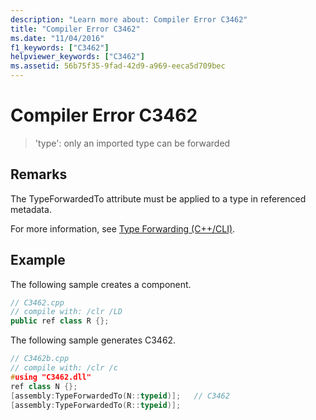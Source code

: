 ```yaml
---
description: "Learn more about: Compiler Error C3462"
title: "Compiler Error C3462"
ms.date: "11/04/2016"
f1_keywords: ["C3462"]
helpviewer_keywords: ["C3462"]
ms.assetid: 56b75f35-9fad-42d9-a969-eeca5d709bec
---
```

# Compiler Error C3462

> 'type': only an imported type can be forwarded

## Remarks

The TypeForwardedTo attribute must be applied to a type in referenced metadata.

For more information, see [Type Forwarding (C++/CLI)](../../extensions/type-forwarding-cpp-cli.md).

## Example

The following sample creates a component.

```cpp
// C3462.cpp
// compile with: /clr /LD
public ref class R {};
```

The following sample generates C3462.

```cpp
// C3462b.cpp
// compile with: /clr /c
#using "C3462.dll"
ref class N {};
[assembly:TypeForwardedTo(N::typeid)];   // C3462
[assembly:TypeForwardedTo(R::typeid)];
```
